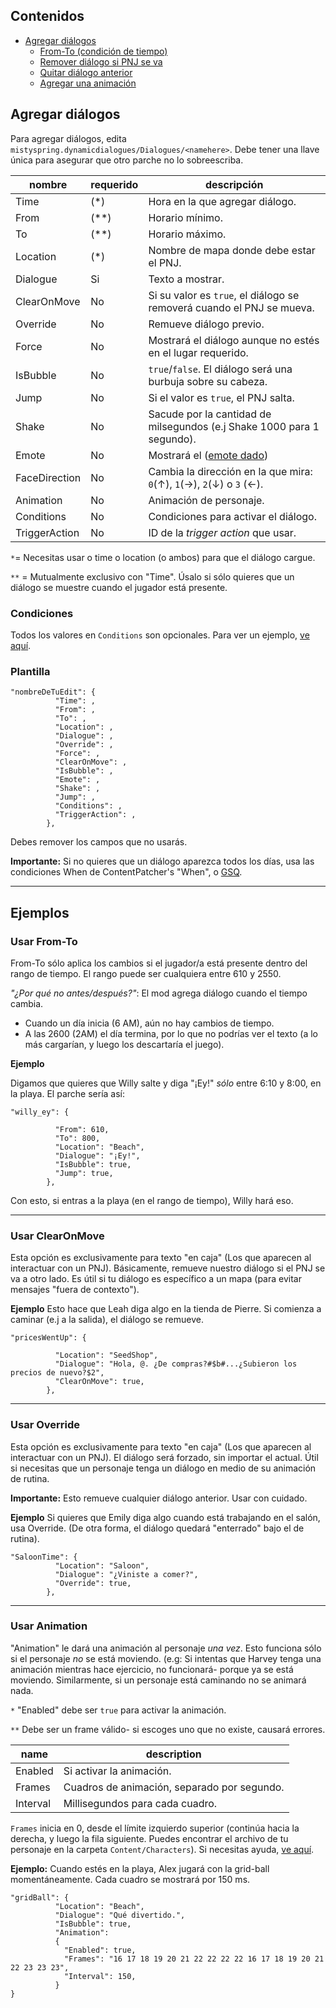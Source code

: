 ## Contenidos
* [Agregar diálogos](#agregar-diálogos)
  * [From-To (condición de tiempo)](#usar-from-to)
  * [Remover diálogo si PNJ se va](#usar-clearonmove)
  * [Quitar diálogo anterior](#usar-override)
  * [Agregar una animación](#usar-animaciones)


## Agregar diálogos

Para agregar diálogos, edita `mistyspring.dynamicdialogues/Dialogues/<namehere>`. 
Debe tener una llave única para asegurar que otro parche no lo sobreescriba.

| nombre        | requerido | descripción                                                                                                                        |
|---------------|-----------|------------------------------------------------------------------------------------------------------------------------------------|
| Time          | (\*)      | Hora en la que agregar diálogo.                                                                                                    |
| From          | (\*\*)    | Horario mínimo.                                                                                                                    |
| To            | (\*\*)    | Horario máximo.                                                                                                                    |
| Location      | (\*)      | Nombre de mapa donde debe estar el PNJ.                                                                                            |
| Dialogue      | Si        | Texto a mostrar.                                                                                                                   |
| ClearOnMove   | No        | Si su valor es `true`, el diálogo se removerá cuando el PNJ se mueva.                                                              |
| Override      | No        | Remueve diálogo previo.                                                                                                            |
| Force         | No        | Mostrará el diálogo aunque no estés en el lugar requerido.                                                                         |
| IsBubble      | No        | `true`/`false`. El diálogo será una burbuja sobre su cabeza.                                                                       |
| Jump          | No        | Si el valor es `true`, el PNJ salta.                                                                                               |
| Shake         | No        | Sacude por la cantidad de milsegundos (e.j Shake 1000 para 1 segundo).                                                             |
| Emote         | No        | Mostrará el ([emote dado](https://docs.google.com/spreadsheets/d/18AtLClQPuC96rJOC-A4Kb1ZkuqtTmCRFAKn9JJiFiYE/edit#gid=693962458)) |
| FaceDirection | No        | Cambia la dirección en la que mira: `0`(↑), `1`(→), `2`(↓) o `3` (←).                                                              |
| Animation     | No        | Animación de personaje.                                                                                                            |
| Conditions    | No        | Condiciones para activar el diálogo.                                                                                               |
| TriggerAction | No        | ID de la *trigger action* que usar.                                                                                                |

`*`= Necesitas usar o time o location (o ambos) para que el diálogo cargue.

`**` = Mutualmente exclusivo con "Time". Úsalo si sólo quieres que un diálogo se muestre cuando el jugador está presente.

### Condiciones

Todos los valores en `Conditions` son opcionales. Para ver un ejemplo, [ve aquí](#usar-condiciones).

### Plantilla
```
"nombreDeTuEdit": {
          "Time": ,
          "From": ,
          "To": ,
          "Location": ,
          "Dialogue": ,
          "Override": ,
          "Force": ,
          "ClearOnMove": ,
          "IsBubble": ,
          "Emote": ,
          "Shake": ,
          "Jump": ,
          "Conditions": ,
          "TriggerAction": ,
        },
```

Debes remover los campos que no usarás.

**Importante:** Si no quieres que un diálogo aparezca todos los días, usa las condiciones When de ContentPatcher's "When", o [GSQ](https://stardewvalleywiki.com/Modding:Game_state_queries).

------------

## Ejemplos

### Usar From-To

From-To sólo aplica los cambios si el jugador/a está presente dentro del rango de tiempo.
El rango puede ser cualquiera entre 610 y 2550.

_"¿Por qué no antes/después?"_: El mod agrega diálogo cuando el tiempo cambia.
- Cuando un día inicia (6 AM), aún no hay cambios de tiempo.
- A las 2600 (2AM) el día termina, por lo que no podrías ver el texto (a lo más cargarían, y luego los descartaría el juego).

**Ejemplo**

Digamos que quieres que Willy salte y diga "¡Ey!" *sólo* entre 6:10 y 8:00, en la playa. El parche sería así:

```
"willy_ey": {

          "From": 610,
          "To": 800,
          "Location": "Beach",
          "Dialogue": "¡Ey!",
          "IsBubble": true,
          "Jump": true,
        },
```
Con esto, si entras a la playa (en el rango de tiempo), Willy hará eso.

------------


### Usar ClearOnMove
Esta opción es exclusivamente para texto "en caja" (Los que aparecen al interactuar con un PNJ).
Básicamente, remueve nuestro diálogo si el PNJ se va a otro lado. Es útil si tu diálogo es específico a un mapa (para evitar mensajes "fuera de contexto").

**Ejemplo**
Esto hace que Leah diga algo en la tienda de Pierre. Si comienza a caminar (e.j a la salida), el diálogo se remueve.
```
"pricesWentUp": {

          "Location": "SeedShop",
          "Dialogue": "Hola, @. ¿De compras?#$b#...¿Subieron los precios de nuevo?$2",
          "ClearOnMove": true,
        },
```
------------

### Usar Override
Esta opción es exclusivamente para texto "en caja" (Los que aparecen al interactuar con un PNJ).
El diálogo será forzado, sin importar el actual. Útil si necesitas que un personaje tenga un diálogo en medio de su animación de rutina.

**Importante:** Esto remueve cualquier diálogo anterior. Usar con cuidado.

**Ejemplo**
Si quieres que Emily diga algo cuando está trabajando en el salón, usa Override. (De otra forma, el diálogo quedará "enterrado" bajo el de rutina).
```
"SaloonTime": {
          "Location": "Saloon",
          "Dialogue": "¿Viniste a comer?",
          "Override": true,
        },
```
------------

### Usar Animation

"Animation" le dará una animación al personaje *una vez*.
Esto funciona sólo si el personaje *no* se está moviendo.
(e.g: Si intentas que Harvey tenga una animación mientras hace ejercicio, no funcionará- porque ya se está moviendo. Similarmente, si un personaje está caminando no se animará nada.

`*` "Enabled" debe ser `true` para activar la animación.

`**` Debe ser un frame válido- si escoges uno que no existe, causará errores.

| name     | description                                 |
|----------|---------------------------------------------|
| Enabled  | Si activar la animación.                    |
| Frames   | Cuadros de animación, separado por segundo. |
| Interval | Millisegundos para cada cuadro.             |

`Frames` inicia en 0, desde el límite izquierdo superior (continúa hacia la derecha, y luego la fila siguiente. Puedes encontrar el archivo de tu personaje en la carpeta `Content/Characters`).
Si necesitas ayuda, [ve aquí](https://stardewvalleywiki.com/Modding:NPC_data#Overworld_sprites).


**Ejemplo:**
Cuando estés en la playa, Alex jugará con la grid-ball momentáneamente. Cada cuadro se mostrará por 150 ms.

```
"gridBall": {
          "Location": "Beach",
          "Dialogue": "Qué divertido.",
          "IsBubble": true,
          "Animation": 
          {
            "Enabled": true,
            "Frames": "16 17 18 19 20 21 22 22 22 22 16 17 18 19 20 21 22 23 23 23",
            "Interval": 150,
          }
}
```
